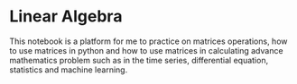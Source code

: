 # Linear Algebra

This notebook is a platform for me to practice on matrices operations, how to use matrices in python and how to use matrices in calculating advance mathematics 
problem such as in the time series, differential equation, statistics and machine learning.
